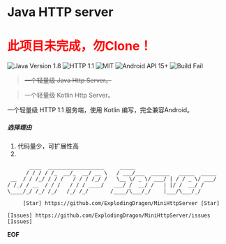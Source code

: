 # Java HTTP server



<h1 style="color:red">此项目未完成，勿Clone！</h1>






![Java Version 1.8](https://img.shields.io/badge/JAVA-1.8+-red.svg)    ![HTTP 1.1](https://img.shields.io/badge/HTTP-1.1-pink.svg)     ![MIT](https://img.shields.io/badge/license-MIT-pink.svg)       ![Android API 15+](https://img.shields.io/badge/Android-15+-PINK.svg)       ![Build Fail](https://img.shields.io/badge/Build-Fail-pink.svg)

> ~~一个轻量级 Java Http Server。~~

> 一个轻量级 Kotlin Http Server。


一个轻量级 HTTP 1.1 服务端，使用 Kotlin 编写，完全兼容Android。

##### 选择理由

1. 代码量少，可扩展性高
2. 


```
       ____  __________________     _____
      / / / / /_  __/_  __/ __ \   / ___/___  ______   _____  _____
 __  / / /_/ / / /   / / / /_/ /   \__ \/ _ \/ ___/ | / / _ \/ ___/
/ /_/ / __  / / /   / / / ____/   ___/ /  __/ /   | |/ /  __/ /
\____/_/ /_/ /_/   /_/ /_/       /____/\___/_/    |___/\___/_/

     [Star] https://github.com/ExplodingDragon/MiniHttpServer [Star]

[Issues] https://github.com/ExplodingDragon/MiniHttpServer/issues [Issues]

```



**EOF**